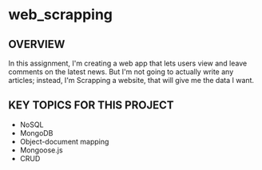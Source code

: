 # web_scrapping

## OVERVIEW

In this assignment, I'm creating a web app that lets users view and leave comments on the latest news. But I'm not going to actually write any articles; instead, I'm Scrapping a website, that will give me the data I want.

## KEY TOPICS FOR THIS PROJECT

* NoSQL
* MongoDB
* Object-document mapping
* Mongoose.js
* CRUD
